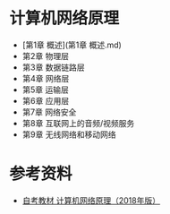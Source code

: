 # 计算机网络原理

-   [第1章 概述](第1章 概述.md) 
-  第2章 物理层
- 第3章 数据链路层
- 第4章 网络层
- 第5章 运输层
- 第6章 应用层
- 第7章 网络安全
- 第8章 互联网上的音频/视频服务
- 第9章 无线网络和移动网络

# 参考资料

- [自考教材 计算机网络原理（2018年版）](https://book.douban.com/subject/31756261/)